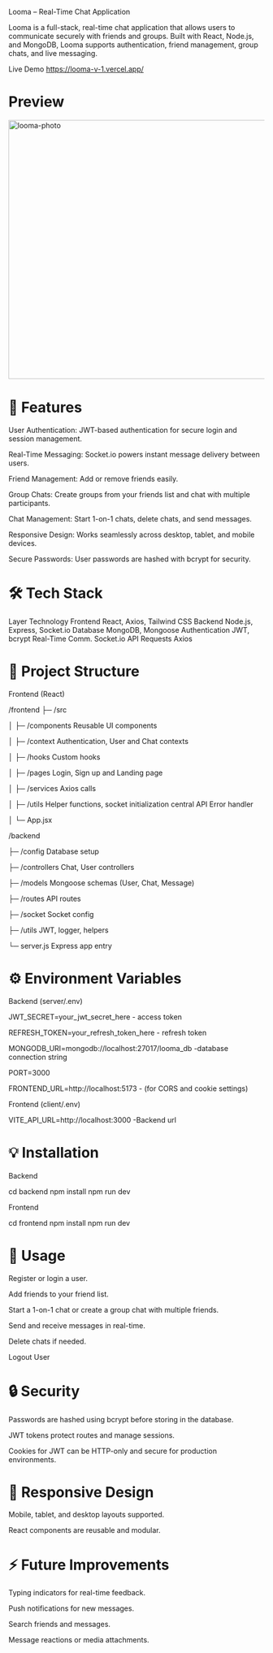 Looma – Real-Time Chat Application

Looma is a full-stack, real-time chat application that allows users to communicate securely with friends and groups. Built with React, Node.js, and MongoDB, Looma supports authentication, friend management, group chats, and live messaging.

Live Demo https://looma-v-1.vercel.app/
# Preview

<img width="1028" height="510" alt="looma-photo" src="https://github.com/user-attachments/assets/c6b2aad2-c554-44ee-9e18-3f53b9b1139d" />


# 🚀 Features

User Authentication: JWT-based authentication for secure login and session management.

Real-Time Messaging: Socket.io powers instant message delivery between users.

Friend Management: Add or remove friends easily.

Group Chats: Create groups from your friends list and chat with multiple participants.

Chat Management: Start 1-on-1 chats, delete chats, and send messages.

Responsive Design: Works seamlessly across desktop, tablet, and mobile devices.

Secure Passwords: User passwords are hashed with bcrypt for security.

# 🛠️ Tech Stack
Layer Technology
Frontend React, Axios, Tailwind CSS
Backend Node.js, Express, Socket.io
Database MongoDB, Mongoose
Authentication JWT, bcrypt
Real-Time Comm. Socket.io
API Requests Axios

# 📁 Project Structure

Frontend (React)

/frontend
├─ /src

│ ├─ /components  Reusable UI components

│ ├─ /context  Authentication, User and Chat contexts

│ ├─ /hooks  Custom hooks

│ ├─ /pages  Login, Sign up and Landing page

│ ├─ /services  Axios calls

│ ├─ /utils  Helper functions, socket initialization central API Error handler

│ └─ App.jsx

/backend

├─ /config  Database setup

├─ /controllers  Chat, User controllers

├─ /models  Mongoose schemas (User, Chat, Message)

├─ /routes  API routes

├─ /socket  Socket config

├─ /utils  JWT, logger, helpers

└─ server.js  Express app entry

# ⚙️ Environment Variables

Backend (server/.env)


JWT_SECRET=your_jwt_secret_here  - access token

REFRESH_TOKEN=your_refresh_token_here - refresh token

MONGODB_URI=mongodb://localhost:27017/looma_db -database connection string

PORT=3000

FRONTEND_URL=http://localhost:5173 - (for CORS and cookie settings)

Frontend (client/.env)

VITE_API_URL=http://localhost:3000 -Backend url

# 💡 Installation

Backend

cd backend
npm install
npm run dev

Frontend

cd frontend
npm install
npm run dev

# 🔧 Usage

Register or login a user.

Add friends to your friend list.

Start a 1-on-1 chat or create a group chat with multiple friends.

Send and receive messages in real-time.

Delete chats if needed.

Logout User

# 🔒 Security

Passwords are hashed using bcrypt before storing in the database.

JWT tokens protect routes and manage sessions.

Cookies for JWT can be HTTP-only and secure for production environments.

# 📱 Responsive Design

Mobile, tablet, and desktop layouts supported.

React components are reusable and modular.

# ⚡ Future Improvements

Typing indicators for real-time feedback.

Push notifications for new messages.

Search friends and messages.

Message reactions or media attachments.

